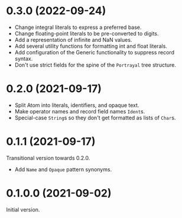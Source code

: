 # 0.3.0 (2022-09-24)

* Change integral literals to express a preferred base.
* Change floating-point literals to be pre-converted to digits.
* Add a representation of infinite and NaN values.
* Add several utility functions for formatting int and float literals.
* Add configuration of the Generic functionality to suppress record syntax.
* Don't use strict fields for the spine of the `Portrayal` tree structure.

# 0.2.0 (2021-09-17)

* Split Atom into literals, identifiers, and opaque text.
* Make operator names and record field names `Ident`s.
* Special-case `String`s so they don't get formatted as lists of `Char`s.

# 0.1.1 (2021-09-17)

Transitional version towards 0.2.0.

* Add `Name` and `Opaque` pattern synonyms.

# 0.1.0.0 (2021-09-02)

Initial version.
